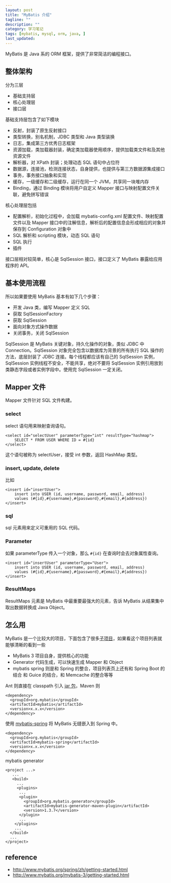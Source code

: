 ```yaml
---
layout: post
title: "MyBatis 介绍"
tagline: ""
description: ""
category: 学习笔记
tags: [mybatis, mysql, orm, java, ]
last_updated:
---
```


MyBatis 是 Java 系的 ORM 框架，提供了非常简洁的编程接口。

## 整体架构
分为三层

- 基础支持层
- 核心处理层
- 接口层

基础支持层包含了如下模块

- 反射，封装了原生反射接口
- 类型转换，别名机制，JDBC 类型和 Java 类型装换
- 日志，集成第三方优秀日志框架
- 资源加载，类加载器封装，确定类加载器使用顺序，提供加载类文件和及其他资源文件
- 解析器，对 XPath 封装；处理动态 SQL 语句中占位符
- 数据源，连接池，检测连接状态，自身提供，也提供与第三方数据源集成接口
- 事务，事务接口抽象和实现
- 缓存，一级缓存和二级缓存，运行在同一个 JVM，共享同一块堆内存
- Binding，通过 Binding 模块将用户自定义 Mapper 接口与映射配置文件关联，避免拼写错误

核心处理层包括

- 配置解析，初始化过程中，会加载 mybatis-config.xml 配置文件、映射配置文件以及 Mapper 接口中的注解信息，解析后的配置信息会形成相应的对象并保存到 Configuration 对象中
- SQL 解析和 scripting 模块，动态 SQL 语句
- SQL 执行
- 插件

接口层相对较简单，核心是 SqlSession 接口，接口定义了 MyBatis 暴露给应用程序的 API。

## 基本使用流程
所以如果要使用 MyBatis 基本有如下几个步骤：

- 开发 Java 类，编写 Mapper 定义 SQL
- 获取 SqlSessionFactory
- 获取 SqlSession
- 面向对象方式操作数据
- 关闭事务，关闭 SqlSession

SqlSession 是 MyBatis 关键对象，持久化操作的对象，类似 JDBC 中 Connection。SqlSession 对象完全包含以数据库为背景的所有执行 SQL 操作的方法，底层封装了 JDBC 连接。每个线程都应该有自己的 SqlSession 实例，SqlSession 实例线程不安全，不能共享，绝对不要将 SqlSession 实例引用放到类静态字段或者实例字段中。使用完 SqlSession 一定关闭。

## Mapper 文件
Mapper 文件针对 SQL 文件构建。

### select
select 语句用来映射查询语句。

    <select id="selectUser" parameterType="int" resultType="hashmap">
        SELECT * FROM USER WHERE ID = #{id}
    </select>

这个语句被称为 selectUser，接受 int 参数，返回 HashMap 类型。

### insert, update, delete
比如

    <insert id="insertUser">
        insert into USER (id, username, password, email, address)
        values (#{id},#{username},#{password},#{email},#{address})
    </insert>

### sql
sql 元素用来定义可重用的 SQL 代码。

### Parameter
如果 parameterType 传入一个对象，那么 `#{id}` 在查询时会去对象属性查询。

    <insert id="insertUser" parameterType="User">
        insert into USER (id, username, password, email, address)
        values (#{id},#{username},#{password},#{email},#{address})
    </insert>

### ResultMaps
ResultMaps 元素是 MyBatis 中最重要最强大的元素，告诉 MyBatis 从结果集中取出数据转换成 Java Object。

## 怎么用
MyBatis 是一个比较大的项目，下面包含了很多[子项目](http://blog.mybatis.org/p/products.html)，如果看这个项目列表就能够清晰的看到一些

- MyBatis 3 项目自身，提供核心的功能
- Generator 代码生成，可以快速生成 Mapper 和 Object
- mybatis spring 则是和 Spring 的整合，项目列表页上还有和 Spring Boot 的结合 和 Guice 的结合，和 Memcache 的整合等等

Ant 则直接在 classpath 引入 [jar 包](https://github.com/mybatis/mybatis-3/releases)，Maven 则

    <dependency>
      <groupId>org.mybatis</groupId>
      <artifactId>mybatis</artifactId>
      <version>x.x.x</version>
    </dependency>

使用 [mybatis-spring](http://www.mybatis.org/spring/zh/getting-started.html) 将 MyBatis 无缝嵌入到 Spring 中。

    <dependency>
      <groupId>org.mybatis</groupId>
      <artifactId>mybatis-spring</artifactId>
      <version>x.x.x</version>
    </dependency>

mybatis generator

    <project ...>
       ...
       <build>
         ...
         <plugins>
          ...
          <plugin>
            <groupId>org.mybatis.generator</groupId>
            <artifactId>mybatis-generator-maven-plugin</artifactId>
            <version>1.3.7</version>
          </plugin>
          ...
        </plugins>
        ...
      </build>
      ...
    </project>


## reference

- <http://www.mybatis.org/spring/zh/getting-started.html>
- <http://www.mybatis.org/mybatis-3/getting-started.html>
